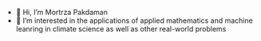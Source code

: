 - 👋 Hi, I’m Mortrza Pakdaman
- 👀 I’m interested in the applications of applied mathematics and machine leanring in climate science as well as other real-world problems


<!---
mortezap/mortezap is a ✨ special ✨ repository because its `README.md` (this file) appears on your GitHub profile.
You can click the Preview link to take a look at your changes.
--->
